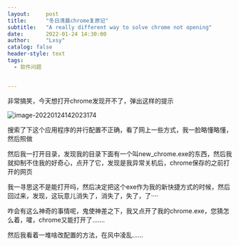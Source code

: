 ```yaml
---
layout:     post
title:      "冬日清晨chrome复原记"
subtitle:   "A really different way to solve chrome not opening"
date:       2022-01-24 14:30:00
author:     "Lxsy"
catalog: false
header-style: text
tags:
  - 软件问题


---
```


非常搞笑，今天想打开chrome发现开不了，弹出这样的提示

![image-20220124142023174](E:\MyBlog\lxsy-xcy.github.io\_posts\2022-01-24-chrome-bug.assets\image-20220124142023174.png)

搜索了下这个应用程序的并行配置不正确，看了网上一些方式，我一脸略懂略懂，然后照做

然后我一打开目录，发现我的目录下面有一个叫new_chrome.exe的东西，然后我就抑制不住我的好奇心，点开了它，发现是我异常关机后，chrome保存的之前打开的网页

我一寻思这不是能打开吗，然后决定把这个exe作为我的新快捷方式的时候，然后回过来，发现，这玩意儿消失了，消失了，失了，了····

咋会有这么神奇的事情呢，鬼使神差之下，我又点开了我的chrome.exe，您猜怎么着，嚯，chrome又能打开了.......

然后我看着一堆啥改配置的方法，在风中凌乱......